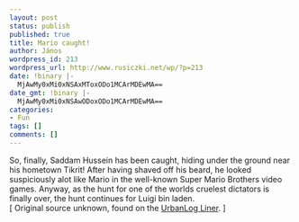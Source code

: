 ```yaml
---
layout: post
status: publish
published: true
title: Mario caught!
author: János
wordpress_id: 213
wordpress_url: http://www.rusiczki.net/wp/?p=213
date: !binary |-
  MjAwMy0xMi0xNSAxMToxODo1MCArMDEwMA==
date_gmt: !binary |-
  MjAwMy0xMi0xNSAwODoxODo1MCArMDEwMA==
categories:
- Fun
tags: []
comments: []
---
```

<p>So, finally, Saddam Hussein has been caught, hiding under the ground near his hometown Tikrit! After having shaved off his beard, he looked suspiciously alot like Mario in the well-known Super Mario Brothers video games. Anyway, as the hunt for one of the worlds cruelest dictators is finally over, the hunt continues for Luigi bin laden.<br />
[ Original source unknown, found on the <a title="UrbanLog Liner" href="http://mabento.project-psy.com/ulog/">UrbanLog Liner</a>. ]</p>
